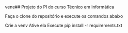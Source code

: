 vene## Projeto do PI do curso Técnico em Informática


Faça o clone do repositório e execute os comandos abaixo

Crie a venv
Ative ela
Execute
pip install -r requirements.txt 
